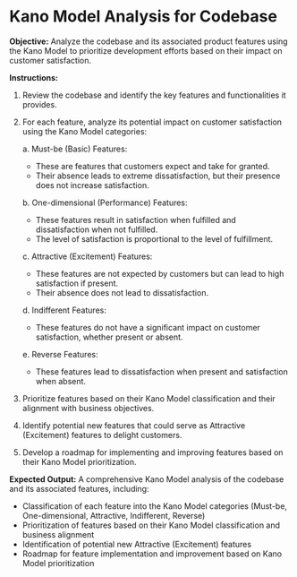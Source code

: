 # Kano Model Analysis for Codebase

**Objective:** Analyze the codebase and its associated product features using the Kano Model to prioritize development efforts based on their impact on customer satisfaction.

**Instructions:**

1. Review the codebase and identify the key features and functionalities it provides.
2. For each feature, analyze its potential impact on customer satisfaction using the Kano Model categories:

   a. Must-be (Basic) Features:
      - These are features that customers expect and take for granted.
      - Their absence leads to extreme dissatisfaction, but their presence does not increase satisfaction.

   b. One-dimensional (Performance) Features:
      - These features result in satisfaction when fulfilled and dissatisfaction when not fulfilled.
      - The level of satisfaction is proportional to the level of fulfillment.

   c. Attractive (Excitement) Features:
      - These features are not expected by customers but can lead to high satisfaction if present.
      - Their absence does not lead to dissatisfaction.

   d. Indifferent Features:
      - These features do not have a significant impact on customer satisfaction, whether present or absent.

   e. Reverse Features:
      - These features lead to dissatisfaction when present and satisfaction when absent.

3. Prioritize features based on their Kano Model classification and their alignment with business objectives.
4. Identify potential new features that could serve as Attractive (Excitement) features to delight customers.
5. Develop a roadmap for implementing and improving features based on their Kano Model prioritization.

**Expected Output:** A comprehensive Kano Model analysis of the codebase and its associated features, including:
- Classification of each feature into the Kano Model categories (Must-be, One-dimensional, Attractive, Indifferent, Reverse)
- Prioritization of features based on their Kano Model classification and business alignment
- Identification of potential new Attractive (Excitement) features
- Roadmap for feature implementation and improvement based on Kano Model prioritization
